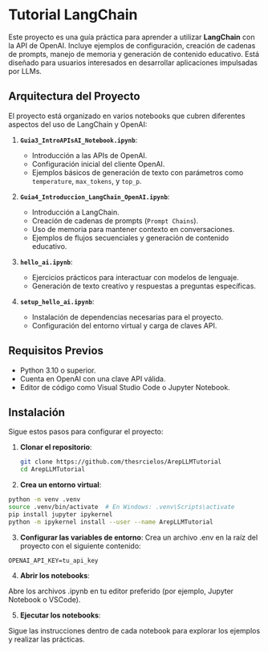 # Tutorial LangChain

Este proyecto es una guía práctica para aprender a utilizar **LangChain** con la API de OpenAI. Incluye ejemplos de configuración, creación de cadenas de prompts, manejo de memoria y generación de contenido educativo. Está diseñado para usuarios interesados en desarrollar aplicaciones impulsadas por LLMs.

## Arquitectura del Proyecto

El proyecto está organizado en varios notebooks que cubren diferentes aspectos del uso de LangChain y OpenAI:

1. **`Guia3_IntroAPIsAI_Notebook.ipynb`**:
   - Introducción a las APIs de OpenAI.
   - Configuración inicial del cliente OpenAI.
   - Ejemplos básicos de generación de texto con parámetros como `temperature`, `max_tokens`, y `top_p`.

2. **`Guia4_Introduccion_LangChain_OpenAI.ipynb`**:
   - Introducción a LangChain.
   - Creación de cadenas de prompts (`Prompt Chains`).
   - Uso de memoria para mantener contexto en conversaciones.
   - Ejemplos de flujos secuenciales y generación de contenido educativo.

3. **`hello_ai.ipynb`**:
   - Ejercicios prácticos para interactuar con modelos de lenguaje.
   - Generación de texto creativo y respuestas a preguntas específicas.


4. **`setup_hello_ai.ipynb`**:
   - Instalación de dependencias necesarias para el proyecto.
   - Configuración del entorno virtual y carga de claves API.

## Requisitos Previos

- Python 3.10 o superior.
- Cuenta en OpenAI con una clave API válida.
- Editor de código como Visual Studio Code o Jupyter Notebook.

## Instalación

Sigue estos pasos para configurar el proyecto:

1. **Clonar el repositorio**:
   ```bash
   git clone https://github.com/thesrcielos/ArepLLMTutorial
   cd ArepLLMTutorial

2. **Crea un entorno virtual**:
```bash
python -m venv .venv
source .venv/bin/activate  # En Windows: .venv\Scripts\activate
pip install jupyter ipykernel
python -m ipykernel install --user --name ArepLLMTutorial
```

3. **Configurar las variables de entorno**: 
Crea un archivo .env en la raíz del proyecto con el siguiente contenido:
```
OPENAI_API_KEY=tu_api_key
```

4. **Abrir los notebooks**: 

Abre los archivos .ipynb en tu editor preferido (por ejemplo, Jupyter Notebook o VSCode).

5. **Ejecutar los notebooks**: 

Sigue las instrucciones dentro de cada notebook para explorar los ejemplos y realizar las prácticas.

